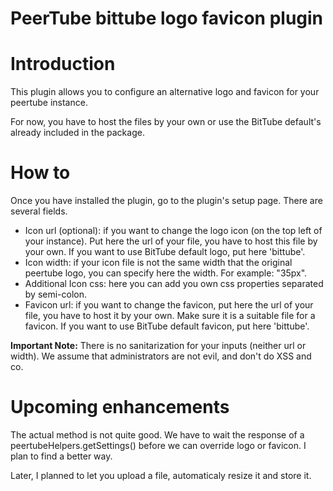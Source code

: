 # PeerTube bittube logo favicon plugin

# Introduction

This plugin allows you to configure an alternative logo and favicon for your peertube instance.

For now, you have to host the files by your own or use the BitTube default's already included in the package.

# How to

Once you have installed the plugin, go to the plugin's setup page.
There are several fields.

- Icon url (optional): if you want to change the logo icon (on the top left of your instance). Put here the url of your file, you have to host this file by your own. If you want to use BitTube default logo, put here 'bittube'.
- Icon width: if your icon file is not the same width that the original peertube logo, you can specify here the width. For example: "35px".
- Additional Icon css: here you can add you own css properties separated by semi-colon.
- Favicon url: if you want to change the favicon, put here the url of your file, you have to host it by your own. Make sure it is a suitable file for a favicon. If you want to use BitTube default favicon, put here 'bittube'.

**Important Note:** There is no sanitarization for your inputs (neither url or width). We assume that administrators are not evil, and don't do XSS and co.

# Upcoming enhancements

The actual method is not quite good. We have to wait the response of a peertubeHelpers.getSettings() before we can override logo or favicon.
I plan to find a better way.

Later, I planned to let you upload a file, automaticaly resize it and store it.
